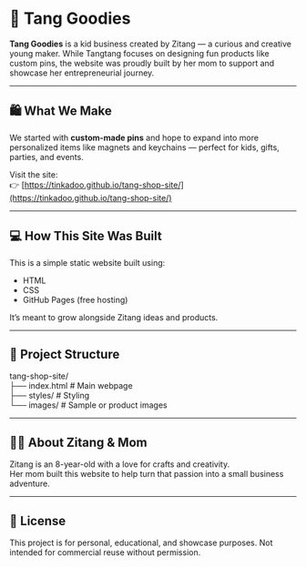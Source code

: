 # 🎀 Tang Goodies

**Tang Goodies** is a kid business created by Zitang — a curious and creative young maker. While Tangtang focuses on designing fun products like custom pins, the website was proudly built by her mom to support and showcase her entrepreneurial journey.

---

## 🛍️ What We Make

We started with **custom-made pins** and hope to expand into more personalized items like magnets and keychains — perfect for kids, gifts, parties, and events.

Visit the site:  
👉 [https://tinkadoo.github.io/tang-shop-site/](https://tinkadoo.github.io/tang-shop-site/)

---

## 💻 How This Site Was Built

This is a simple static website built using:
- HTML
- CSS
- GitHub Pages (free hosting)

It’s meant to grow alongside Zitang ideas and products.

---

## 🧰 Project Structure
tang-shop-site/   
├── index.html # Main webpage   
├── styles/ # Styling   
└── images/ # Sample or product images

---

## 👩‍👧 About Zitang & Mom

Zitang is an 8-year-old with a love for crafts and creativity.  
Her mom built this website to help turn that passion into a small business adventure.

---

## 📄 License

This project is for personal, educational, and showcase purposes. Not intended for commercial reuse without permission.
